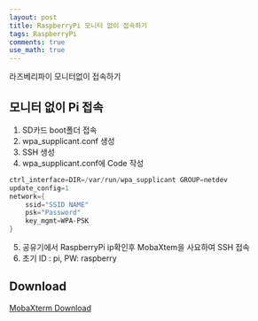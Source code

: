 ```yaml
---
layout: post
title: RaspberryPi 모니터 없이 접속하기
tags: RaspberryPi
comments: true
use_math: true
---
```


라즈베리파이 모니터없이 접속하기

## 모니터 없이 Pi 접속

1. SD카드 boot폴더 접속
2. wpa_supplicant.conf 생성
3. SSH 생성
4. wpa_supplicant.conf에 Code 작성

```c
ctrl_interface=DIR=/var/run/wpa_supplicant GROUP=netdev
update_config=1
network={
	ssid="SSID NAME"
	psk="Password"
	key_mgmt=WPA-PSK
}
```

5. 공유기에서 RaspberryPi ip확인후 MobaXtem을 사요하여 SSH 접속
6. 초기 ID : pi, PW: raspberry

## Download

[MobaXterm Download](https://mobaxterm.mobatek.net/)